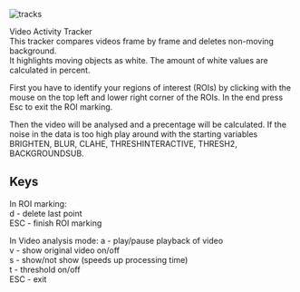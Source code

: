 
![tracks](https://github.com/user-attachments/assets/46f2e7f3-ba65-4297-94ba-51e361eb4674)

Video Activity Tracker  
This tracker compares videos frame by frame and deletes non-moving background.   
It highlights moving objects as white. The amount of white values are calculated in
percent.

First you have to identify your regions of interest (ROIs) by clicking with the
mouse on the top left and lower right corner of the ROIs. In the end press Esc
to exit the ROI marking.

Then the video will be analysed and a precentage will be calculated. If the noise
in the data is too high play around with the starting variables BRIGHTEN, BLUR, CLAHE,
THRESHINTERACTIVE, THRESH2, BACKGROUNDSUB.


Keys  
----  
In ROI marking:  
d - delete last point  
ESC - finish ROI marking  
  
In Video analysis mode:
a - play/pause playback of video  
v - show original video on/off  
s - show/not show (speeds up processing time)  
t - threshold on/off  
ESC - exit  

